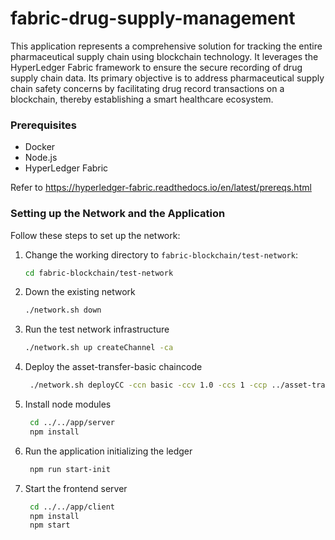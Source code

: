 # fabric-drug-supply-management

This application represents a comprehensive solution for tracking the entire pharmaceutical supply chain using blockchain technology. It leverages the HyperLedger Fabric framework to ensure the secure recording of drug supply chain data. Its primary objective is to address pharmaceutical supply chain safety concerns by facilitating drug record transactions on a blockchain, thereby establishing a smart healthcare ecosystem.

### Prerequisites
- Docker
- Node.js
- HyperLedger Fabric

Refer to https://hyperledger-fabric.readthedocs.io/en/latest/prereqs.html

### Setting up the Network and the Application

Follow these steps to set up the network:

1. Change the working directory to `fabric-blockchain/test-network`:

   ```bash
   cd fabric-blockchain/test-network
   ```
     
2. Down the existing network
  
    ```bash
    ./network.sh down
    ```

3. Run the test network infrastructure

    ```bash
    ./network.sh up createChannel -ca
    ```

4. Deploy the asset-transfer-basic chaincode

   ```bash
    ./network.sh deployCC -ccn basic -ccv 1.0 -ccs 1 -ccp ../asset-transfer-basic/chaincode-javascript -ccl javascript
    ```

6. Install node modules

   ```bash
    cd ../../app/server 
    npm install
    ```

7. Run the application initializing the ledger

   ```bash
    npm run start-init
    ```

8. Start the frontend server

   ```bash
    cd ../../app/client
    npm install
    npm start 
    ```
